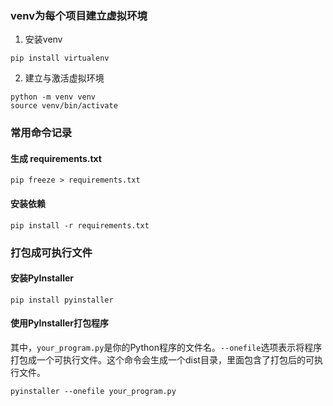 ### venv为每个项目建立虚拟环境

1. 安装venv

```shell
pip install virtualenv
```

2. 建立与激活虚拟环境

```shell
python -m venv venv
source venv/bin/activate
```

### 常用命令记录

#### 生成 requirements.txt

```shell
pip freeze > requirements.txt
```

#### 安装依赖

```shell
pip install -r requirements.txt
```

### 打包成可执行文件

#### 安装PyInstaller
```shell
pip install pyinstaller
```

#### 使用PyInstaller打包程序
其中，`your_program.py`是你的Python程序的文件名。`--onefile`选项表示将程序打包成一个可执行文件。这个命令会生成一个dist目录，里面包含了打包后的可执行文件。
```shell
pyinstaller --onefile your_program.py
```